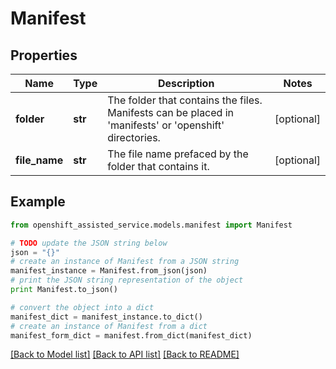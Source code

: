 # Manifest


## Properties
Name | Type | Description | Notes
------------ | ------------- | ------------- | -------------
**folder** | **str** | The folder that contains the files. Manifests can be placed in &#39;manifests&#39; or &#39;openshift&#39; directories. | [optional] 
**file_name** | **str** | The file name prefaced by the folder that contains it. | [optional] 

## Example

```python
from openshift_assisted_service.models.manifest import Manifest

# TODO update the JSON string below
json = "{}"
# create an instance of Manifest from a JSON string
manifest_instance = Manifest.from_json(json)
# print the JSON string representation of the object
print Manifest.to_json()

# convert the object into a dict
manifest_dict = manifest_instance.to_dict()
# create an instance of Manifest from a dict
manifest_form_dict = manifest.from_dict(manifest_dict)
```
[[Back to Model list]](../README.md#documentation-for-models) [[Back to API list]](../README.md#documentation-for-api-endpoints) [[Back to README]](../README.md)


